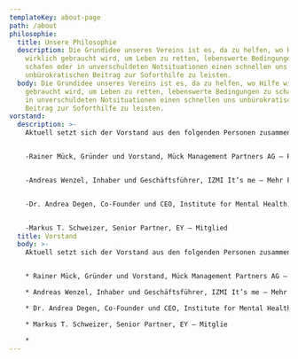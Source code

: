 ```yaml
---
templateKey: about-page
path: /about
philosophie:
  title: Unsere Philosophie
  description: Die Grundidee unseres Vereins ist es, da zu helfen, wo Hilfe
    wirklich gebraucht wird, um Leben zu retten, lebenswerte Bedingungen zu
    schafen oder in unverschuldeten Notsituationen einen schnellen uns
    unbürokratischen Beitrag zur Soforthilfe zu leisten.
  body: Die Grundidee unseres Vereins ist es, da zu helfen, wo Hilfe wirklich
    gebraucht wird, um Leben zu retten, lebenswerte Bedingungen zu schafen oder
    in unverschuldeten Notsituationen einen schnellen uns unbürokratischen
    Beitrag zur Soforthilfe zu leisten.
vorstand:
  description: >-
    Aktuell setzt sich der Vorstand aus den folgenden Personen zusammen:


    -Rainer Mück, Gründer und Vorstand, Mück Management Partners AG – Präsident


    -Andreas Wenzel, Inhaber und Geschäftsführer, IZMI It’s me – Mehr Freude durch Bewussheit, sowie General Project Manager, Personal Sport Record – Vizepräsident


    -Dr. Andrea Degen, Co-Founder und CEO, Institute for Mental Health, sowie Research & Innovation Manager EUrelations AG – Mitglied


    -Markus T. Schweizer, Senior Partner, EY – Mitglied
  title: Vorstand
  body: >-
    Aktuell setzt sich der Vorstand aus den folgenden Personen zusammen:


    * Rainer Mück, Gründer und Vorstand, Mück Management Partners AG – Präsident

    * Andreas Wenzel, Inhaber und Geschäftsführer, IZMI It’s me – Mehr Freude durch Bewussheit, sowie General Project Manager, Personal Sport Record – Vizepräsident

    * Dr. Andrea Degen, Co-Founder und CEO, Institute for Mental Health, sowie Research & Innovation Manager EUrelations AG – Mitglied

    * Markus T. Schweizer, Senior Partner, EY – Mitglie

    *
---
```

